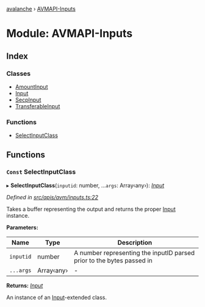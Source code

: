 [avalanche](../README.md) › [AVMAPI-Inputs](avmapi_inputs.md)

# Module: AVMAPI-Inputs

## Index

### Classes

* [AmountInput](../classes/avmapi_inputs.amountinput.md)
* [Input](../classes/avmapi_inputs.input.md)
* [SecpInput](../classes/avmapi_inputs.secpinput.md)
* [TransferableInput](../classes/avmapi_inputs.transferableinput.md)

### Functions

* [SelectInputClass](avmapi_inputs.md#const-selectinputclass)

## Functions

### `Const` SelectInputClass

▸ **SelectInputClass**(`inputid`: number, ...`args`: Array‹any›): *[Input](../classes/avmapi_inputs.input.md)*

*Defined in [src/apis/avm/inputs.ts:22](https://github.com/ava-labs/avalanche.js/blob/eabcc2f/src/apis/avm/inputs.ts#L22)*

Takes a buffer representing the output and returns the proper [Input](../classes/avmapi_inputs.input.md) instance.

**Parameters:**

Name | Type | Description |
------ | ------ | ------ |
`inputid` | number | A number representing the inputID parsed prior to the bytes passed in  |
`...args` | Array‹any› | - |

**Returns:** *[Input](../classes/avmapi_inputs.input.md)*

An instance of an [Input](../classes/avmapi_inputs.input.md)-extended class.
